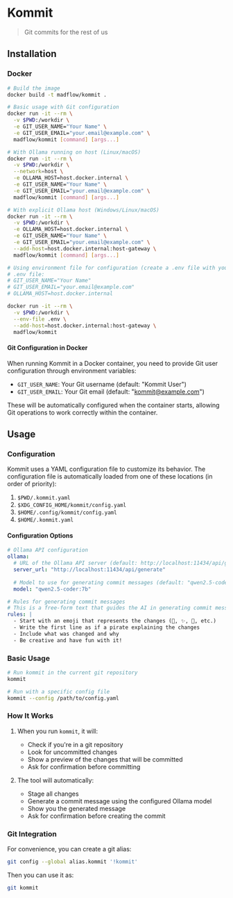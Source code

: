 # Kommit

> Git commits for the rest of us

## Installation

### Docker

```bash
# Build the image
docker build -t madflow/kommit .

# Basic usage with Git configuration
docker run -it --rm \
  -v $PWD:/workdir \
  -e GIT_USER_NAME="Your Name" \
  -e GIT_USER_EMAIL="your.email@example.com" \
  madflow/kommit [command] [args...]

# With Ollama running on host (Linux/macOS)
docker run -it --rm \
  -v $PWD:/workdir \
  --network=host \
  -e OLLAMA_HOST=host.docker.internal \
  -e GIT_USER_NAME="Your Name" \
  -e GIT_USER_EMAIL="your.email@example.com" \
  madflow/kommit [command] [args...]

# With explicit Ollama host (Windows/Linux/macOS)
docker run -it --rm \
  -v $PWD:/workdir \
  -e OLLAMA_HOST=host.docker.internal \
  -e GIT_USER_NAME="Your Name" \
  -e GIT_USER_EMAIL="your.email@example.com" \
  --add-host=host.docker.internal:host-gateway \
  madflow/kommit [command] [args...]

# Using environment file for configuration (create a .env file with your settings)
# .env file:
# GIT_USER_NAME="Your Name"
# GIT_USER_EMAIL="your.email@example.com"
# OLLAMA_HOST=host.docker.internal

docker run -it --rm \
  -v $PWD:/workdir \
  --env-file .env \
  --add-host=host.docker.internal:host-gateway \
  madflow/kommit
```

#### Git Configuration in Docker

When running Kommit in a Docker container, you need to provide Git user configuration through environment variables:

- `GIT_USER_NAME`: Your Git username (default: "Kommit User")
- `GIT_USER_EMAIL`: Your Git email (default: "kommit@example.com")

These will be automatically configured when the container starts, allowing Git operations to work correctly within the container.

## Usage

### Configuration

Kommit uses a YAML configuration file to customize its behavior. The configuration file is automatically loaded from one of these locations (in order of priority):

1. `$PWD/.kommit.yaml`
2. `$XDG_CONFIG_HOME/kommit/config.yaml`
3. `$HOME/.config/kommit/config.yaml`
4. `$HOME/.kommit.yaml`

#### Configuration Options

```yaml
# Ollama API configuration
ollama:
  # URL of the Ollama API server (default: http://localhost:11434/api/generate)
  server_url: "http://localhost:11434/api/generate"
  
  # Model to use for generating commit messages (default: "qwen2.5-coder:7b")
  model: "qwen2.5-coder:7b"

# Rules for generating commit messages
# This is a free-form text that guides the AI in generating commit messages
rules: |
  - Start with an emoji that represents the changes (🐛, ✨, 🚀, etc.)
  - Write the first line as if a pirate explaining the changes
  - Include what was changed and why
  - Be creative and have fun with it!
```

### Basic Usage

```bash
# Run kommit in the current git repository
kommit

# Run with a specific config file
kommit --config /path/to/config.yaml
```

### How It Works

1. When you run `kommit`, it will:
   - Check if you're in a git repository
   - Look for uncommitted changes
   - Show a preview of the changes that will be committed
   - Ask for confirmation before committing

2. The tool will automatically:
   - Stage all changes
   - Generate a commit message using the configured Ollama model
   - Show you the generated message
   - Ask for confirmation before creating the commit

### Git Integration

For convenience, you can create a git alias:

```bash
git config --global alias.kommit '!kommit'
```

Then you can use it as:
```bash
git kommit
```

